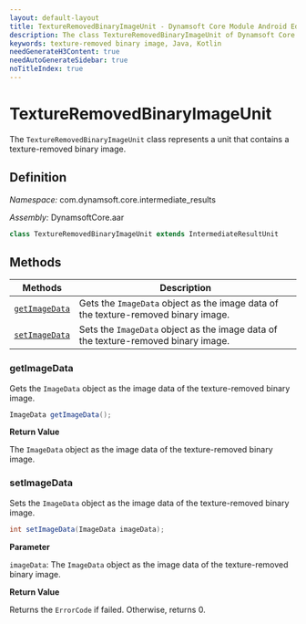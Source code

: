 ```yaml
---
layout: default-layout
title: TextureRemovedBinaryImageUnit - Dynamsoft Core Module Android Edition API Reference
description: The class TextureRemovedBinaryImageUnit of Dynamsoft Core Module represents a unit that contains a texture-removed binary image.
keywords: texture-removed binary image, Java, Kotlin
needGenerateH3Content: true
needAutoGenerateSidebar: true
noTitleIndex: true
---
```


# TextureRemovedBinaryImageUnit

The `TextureRemovedBinaryImageUnit` class represents a unit that contains a texture-removed binary image.

## Definition

*Namespace:* com.dynamsoft.core.intermediate_results

*Assembly:* DynamsoftCore.aar

```java
class TextureRemovedBinaryImageUnit extends IntermediateResultUnit
```

## Methods

| Methods | Description |
| ------- | ----------- |
| [`getImageData`](#getimagedata) | Gets the `ImageData` object as the image data of the texture-removed binary image. |
| [`setImageData`](#setimagedata) | Sets the `ImageData` object as the image data of the texture-removed binary image. |

### getImageData

Gets the `ImageData` object as the image data of the texture-removed binary image.

```java
ImageData getImageData();
```

**Return Value**

The `ImageData` object as the image data of the texture-removed binary  image.

### setImageData

Sets the `ImageData` object as the image data of the texture-removed binary image.

```java
int setImageData(ImageData imageData);
```

**Parameter**

`imageData`: The `ImageData` object as the image data of the texture-removed binary image.

**Return Value**

Returns the `ErrorCode` if failed. Otherwise, returns 0.
